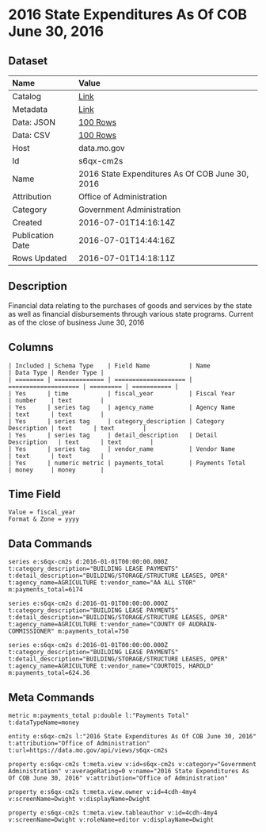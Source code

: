 # 2016 State Expenditures As Of COB June 30, 2016

## Dataset

| Name | Value |
| :--- | :---- |
| Catalog | [Link](https://catalog.data.gov/dataset/2016-state-expenditures-as-of-cob-june-30-2016) |
| Metadata | [Link](https://data.mo.gov/api/views/s6qx-cm2s) |
| Data: JSON | [100 Rows](https://data.mo.gov/api/views/s6qx-cm2s/rows.json?max_rows=100) |
| Data: CSV | [100 Rows](https://data.mo.gov/api/views/s6qx-cm2s/rows.csv?max_rows=100) |
| Host | data.mo.gov |
| Id | s6qx-cm2s |
| Name | 2016 State Expenditures As Of COB June 30, 2016 |
| Attribution | Office of Administration |
| Category | Government Administration |
| Created | 2016-07-01T14:16:14Z |
| Publication Date | 2016-07-01T14:44:16Z |
| Rows Updated | 2016-07-01T14:18:11Z |

## Description

Financial data relating to the purchases of goods and services by the state as well as financial disbursements through various state programs. Current as of the close of business June 30, 2016

## Columns

```ls
| Included | Schema Type    | Field Name           | Name                 | Data Type | Render Type |
| ======== | ============== | ==================== | ==================== | ========= | =========== |
| Yes      | time           | fiscal_year          | Fiscal Year          | number    | text        |
| Yes      | series tag     | agency_name          | Agency Name          | text      | text        |
| Yes      | series tag     | category_description | Category Description | text      | text        |
| Yes      | series tag     | detail_description   | Detail Description   | text      | text        |
| Yes      | series tag     | vendor_name          | Vendor Name          | text      | text        |
| Yes      | numeric metric | payments_total       | Payments Total       | money     | money       |
```

## Time Field

```ls
Value = fiscal_year
Format & Zone = yyyy
```

## Data Commands

```ls
series e:s6qx-cm2s d:2016-01-01T00:00:00.000Z t:category_description="BUILDING LEASE PAYMENTS" t:detail_description="BUILDING/STORAGE/STRUCTURE LEASES, OPER" t:agency_name=AGRICULTURE t:vendor_name="AA ALL STOR" m:payments_total=6174

series e:s6qx-cm2s d:2016-01-01T00:00:00.000Z t:category_description="BUILDING LEASE PAYMENTS" t:detail_description="BUILDING/STORAGE/STRUCTURE LEASES, OPER" t:agency_name=AGRICULTURE t:vendor_name="COUNTY OF AUDRAIN-COMMISSIONER" m:payments_total=750

series e:s6qx-cm2s d:2016-01-01T00:00:00.000Z t:category_description="BUILDING LEASE PAYMENTS" t:detail_description="BUILDING/STORAGE/STRUCTURE LEASES, OPER" t:agency_name=AGRICULTURE t:vendor_name="COURTOIS, HAROLD" m:payments_total=624.36
```

## Meta Commands

```ls
metric m:payments_total p:double l:"Payments Total" t:dataTypeName=money

entity e:s6qx-cm2s l:"2016 State Expenditures As Of COB June 30, 2016" t:attribution="Office of Administration" t:url=https://data.mo.gov/api/views/s6qx-cm2s

property e:s6qx-cm2s t:meta.view v:id=s6qx-cm2s v:category="Government Administration" v:averageRating=0 v:name="2016 State Expenditures As Of COB June 30, 2016" v:attribution="Office of Administration"

property e:s6qx-cm2s t:meta.view.owner v:id=4cdh-4my4 v:screenName=Dwight v:displayName=Dwight

property e:s6qx-cm2s t:meta.view.tableauthor v:id=4cdh-4my4 v:screenName=Dwight v:roleName=editor v:displayName=Dwight
```